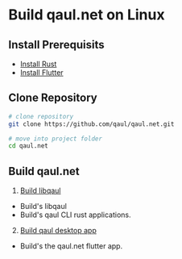 # Build qaul.net on Linux

## Install Prerequisits

* [Install Rust](qaul/rust/rust-install.md)
* [Install Flutter](qaul//flutterflutter-install.md)

## Clone Repository

```sh
# clone repository
git clone https://github.com/qaul/qaul.net.git

# move into project folder
cd qaul.net
```

## Build qaul.net

1) [Build libqaul](qaul/rust/rust-build.md)
  * Build's libqaul
  * Build's qaul CLI rust applications.
2) [Build qaul desktop app](qaul/flutter/flutter-install.md)
  * Build's the qaul.net flutter app.
